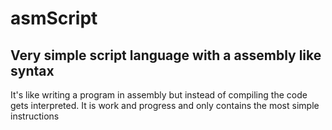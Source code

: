 # asmScript

## Very simple script language with a assembly like syntax

It's like writing a program in assembly but instead of compiling the code gets interpreted.
It is work and progress and only contains the most simple instructions

